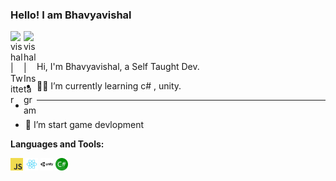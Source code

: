  ### Hello! I am Bhavyavishal


<a href="https://twitter.com/bhavyavishal1">
  <img align="left" alt="vishal | Twitter" width="21px" src="https://seeklogo.com/images/T/twitter-logo-A84FE9258E-seeklogo.com.png" />
</a> 
<a href="https://www.instagram.com/xortgamedevs/">
  <img align="left" alt="vishal | Instagram" width="21px" src="https://www.shutterstock.com/image-photo/valencia-spain-march-05-2017-instagram-622265417" />
</a> 
<br />
<br />

Hi, I'm  Bhavyavishal, a Self Taught Dev.

 
- 🍓🍓 I’m currently learning  c# , unity.
- _________________________________________
- 👯 I’m start game devlopment
 

**Languages and Tools:**  

<code><img height="20" src="https://raw.githubusercontent.com/github/explore/80688e429a7d4ef2fca1e82350fe8e3517d3494d/topics/javascript/javascript.png"></code>
<code><img height="20" src="https://raw.githubusercontent.com/github/explore/80688e429a7d4ef2fca1e82350fe8e3517d3494d/topics/react/react.png"></code>
<code><img height="20" src="https://raw.githubusercontent.com/github/explore/80688e429a7d4ef2fca1e82350fe8e3517d3494d/topics/unity/unity.png"></code>
 <code><img height="20" src="https://raw.githubusercontent.com/github/explore/80688e429a7d4ef2fca1e82350fe8e3517d3494d/topics/csharp/csharp.png"></code>
 
 
 
 
